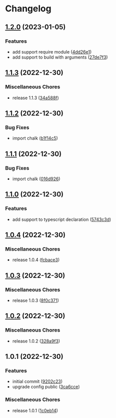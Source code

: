 # Changelog

## [1.2.0](https://github.com/JonDotsoy/docker_child_process/compare/v1.1.3...v1.2.0) (2023-01-05)


### Features

* add support require module ([4dd26e1](https://github.com/JonDotsoy/docker_child_process/commit/4dd26e13348f606600ce32a8bae5e294223f9587))
* add support to build with arguments ([27de7f3](https://github.com/JonDotsoy/docker_child_process/commit/27de7f3be048d841d8c2c93e4458d654dee0eeaa))

## [1.1.3](https://github.com/JonDotsoy/docker-instance/compare/v1.1.2...v1.1.3) (2022-12-30)


### Miscellaneous Chores

* release 1.1.3 ([34a588f](https://github.com/JonDotsoy/docker-instance/commit/34a588f0fd2563492a4d33c586b17c0c4ff7ba1e))

## [1.1.2](https://github.com/JonDotsoy/docker-instance/compare/v1.1.1...v1.1.2) (2022-12-30)


### Bug Fixes

* import chalk ([b1f14c5](https://github.com/JonDotsoy/docker-instance/commit/b1f14c5d5ffa412d2ade1d698c7b64cb504e1778))

## [1.1.1](https://github.com/JonDotsoy/docker-instance/compare/v1.1.0...v1.1.1) (2022-12-30)


### Bug Fixes

* import chalk ([016d926](https://github.com/JonDotsoy/docker-instance/commit/016d92650789ceb2e730aa028a4fd43aef29bf30))

## [1.1.0](https://github.com/JonDotsoy/docker-instance/compare/v1.0.4...v1.1.0) (2022-12-30)


### Features

* add support to typescript declaration ([5743c3d](https://github.com/JonDotsoy/docker-instance/commit/5743c3de22573bfec859d286e1bf79681de44a7c))

## [1.0.4](https://github.com/JonDotsoy/docker-instance/compare/v1.0.3...v1.0.4) (2022-12-30)


### Miscellaneous Chores

* release 1.0.4 ([fcbace3](https://github.com/JonDotsoy/docker-instance/commit/fcbace30bc5f9d106cf7bbfdb2d9ca876f13ec47))

## [1.0.3](https://github.com/JonDotsoy/docker-instance/compare/v1.0.2...v1.0.3) (2022-12-30)


### Miscellaneous Chores

* release 1.0.3 ([8f0c371](https://github.com/JonDotsoy/docker-instance/commit/8f0c371e0620843098c37c0aa87eb9ba738163c4))

## [1.0.2](https://github.com/JonDotsoy/docker-instance/compare/v1.0.1...v1.0.2) (2022-12-30)


### Miscellaneous Chores

* release 1.0.2 ([328a9f3](https://github.com/JonDotsoy/docker-instance/commit/328a9f3704c038739f5097d384e1f7de6d89e248))

## 1.0.1 (2022-12-30)


### Features

* initial commit ([9202c23](https://github.com/JonDotsoy/docker-instance/commit/9202c23913c9f397fd9695ec73ae0e2cc4fedb51))
* upgrade config public ([3ca6cce](https://github.com/JonDotsoy/docker-instance/commit/3ca6cce80afa3be6696bd14ad18061f99e39eacc))


### Miscellaneous Chores

* release 1.0.1 ([1c0eb14](https://github.com/JonDotsoy/docker-instance/commit/1c0eb14f1718f5b7734934325f13e38385ae0008))
